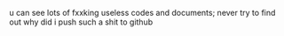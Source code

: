 u can see lots of fxxking useless codes and documents;
never try to find out why did i push such a shit to github
